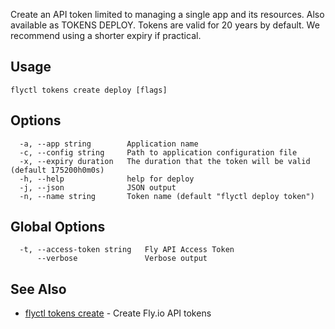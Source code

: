 Create an API token limited to managing a single app and its resources. Also available as TOKENS DEPLOY. Tokens are valid for 20 years by default. We recommend using a shorter expiry if practical.

## Usage
~~~
flyctl tokens create deploy [flags]
~~~

## Options

~~~
  -a, --app string        Application name
  -c, --config string     Path to application configuration file
  -x, --expiry duration   The duration that the token will be valid (default 175200h0m0s)
  -h, --help              help for deploy
  -j, --json              JSON output
  -n, --name string       Token name (default "flyctl deploy token")
~~~

## Global Options

~~~
  -t, --access-token string   Fly API Access Token
      --verbose               Verbose output
~~~

## See Also

* [flyctl tokens create](/docs/flyctl/tokens-create/)	 - Create Fly.io API tokens

